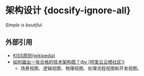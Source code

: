 # 架构设计 {docsify-ignore-all}
*Simple is beutiful.*

## 外部引用
- [KISS原则(wikipedia)](https://zh.wikipedia.org/wiki/KISS原则)
- [如何画出一张合格的技术架构图？(by [阿里云云栖社区])](<https://zhuanlan.zhihu.com/p/62172175?utm_source=wechat_session&utm_medium=social&utm_oi=34935914102784>)
  - 场景视图、逻辑视图、物理视图、处理流程视图和开发视图。
